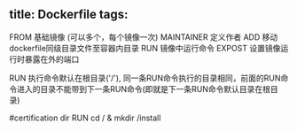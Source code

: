 title: Dockerfile
tags:
---




FROM     基础镜像 (可以多个，每个镜像一次)
MAINTAINER      定义作者
ADD <source file>  <cotainer dir>    移动dockerfile同级目录文件至容器内目录
RUN     镜像中运行命令
EXPOST      设置镜像运行时暴露在外的端口

RUN 执行命令默认在根目录('/'), 同一条RUN命令执行的目录相同，前面的RUN命令进入的目录不能带到下一条RUN命令(即就是下一条RUN命令默认目录在根目录)


#certification dir
RUN cd / & mkdir /install 